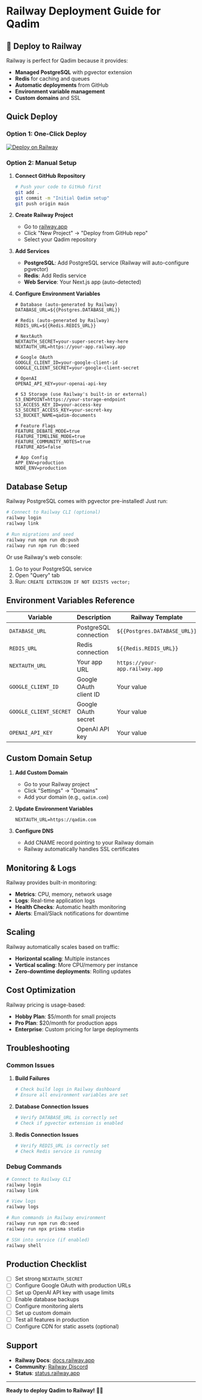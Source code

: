 # Railway Deployment Guide for Qadim

## 🚂 Deploy to Railway

Railway is perfect for Qadim because it provides:
- **Managed PostgreSQL** with pgvector extension
- **Redis** for caching and queues
- **Automatic deployments** from GitHub
- **Environment variable management**
- **Custom domains** and SSL

## Quick Deploy

### Option 1: One-Click Deploy

[![Deploy on Railway](https://railway.app/button.svg)](https://railway.app/template/your-template-id)

### Option 2: Manual Setup

1. **Connect GitHub Repository**
   ```bash
   # Push your code to GitHub first
   git add .
   git commit -m "Initial Qadim setup"
   git push origin main
   ```

2. **Create Railway Project**
   - Go to [railway.app](https://railway.app)
   - Click "New Project" → "Deploy from GitHub repo"
   - Select your Qadim repository

3. **Add Services**
   - **PostgreSQL**: Add PostgreSQL service (Railway will auto-configure pgvector)
   - **Redis**: Add Redis service
   - **Web Service**: Your Next.js app (auto-detected)

4. **Configure Environment Variables**
   ```env
   # Database (auto-generated by Railway)
   DATABASE_URL=${{Postgres.DATABASE_URL}}
   
   # Redis (auto-generated by Railway)
   REDIS_URL=${{Redis.REDIS_URL}}
   
   # NextAuth
   NEXTAUTH_SECRET=your-super-secret-key-here
   NEXTAUTH_URL=https://your-app.railway.app
   
   # Google OAuth
   GOOGLE_CLIENT_ID=your-google-client-id
   GOOGLE_CLIENT_SECRET=your-google-client-secret
   
   # OpenAI
   OPENAI_API_KEY=your-openai-api-key
   
   # S3 Storage (use Railway's built-in or external)
   S3_ENDPOINT=https://your-storage-endpoint
   S3_ACCESS_KEY_ID=your-access-key
   S3_SECRET_ACCESS_KEY=your-secret-key
   S3_BUCKET_NAME=qadim-documents
   
   # Feature Flags
   FEATURE_DEBATE_MODE=true
   FEATURE_TIMELINE_MODE=true
   FEATURE_COMMUNITY_NOTES=true
   FEATURE_ADS=false
   
   # App Config
   APP_ENV=production
   NODE_ENV=production
   ```

## Database Setup

Railway PostgreSQL comes with pgvector pre-installed! Just run:

```bash
# Connect to Railway CLI (optional)
railway login
railway link

# Run migrations and seed
railway run npm run db:push
railway run npm run db:seed
```

Or use Railway's web console:
1. Go to your PostgreSQL service
2. Open "Query" tab
3. Run: `CREATE EXTENSION IF NOT EXISTS vector;`

## Environment Variables Reference

| Variable | Description | Railway Template |
|----------|-------------|------------------|
| `DATABASE_URL` | PostgreSQL connection | `${{Postgres.DATABASE_URL}}` |
| `REDIS_URL` | Redis connection | `${{Redis.REDIS_URL}}` |
| `NEXTAUTH_URL` | Your app URL | `https://your-app.railway.app` |
| `GOOGLE_CLIENT_ID` | Google OAuth client ID | Your value |
| `GOOGLE_CLIENT_SECRET` | Google OAuth secret | Your value |
| `OPENAI_API_KEY` | OpenAI API key | Your value |

## Custom Domain Setup

1. **Add Custom Domain**
   - Go to your Railway project
   - Click "Settings" → "Domains"
   - Add your domain (e.g., `qadim.com`)

2. **Update Environment Variables**
   ```env
   NEXTAUTH_URL=https://qadim.com
   ```

3. **Configure DNS**
   - Add CNAME record pointing to your Railway domain
   - Railway automatically handles SSL certificates

## Monitoring & Logs

Railway provides built-in monitoring:
- **Metrics**: CPU, memory, network usage
- **Logs**: Real-time application logs
- **Health Checks**: Automatic health monitoring
- **Alerts**: Email/Slack notifications for downtime

## Scaling

Railway automatically scales based on traffic:
- **Horizontal scaling**: Multiple instances
- **Vertical scaling**: More CPU/memory per instance
- **Zero-downtime deployments**: Rolling updates

## Cost Optimization

Railway pricing is usage-based:
- **Hobby Plan**: $5/month for small projects
- **Pro Plan**: $20/month for production apps
- **Enterprise**: Custom pricing for large deployments

## Troubleshooting

### Common Issues

1. **Build Failures**
   ```bash
   # Check build logs in Railway dashboard
   # Ensure all environment variables are set
   ```

2. **Database Connection Issues**
   ```bash
   # Verify DATABASE_URL is correctly set
   # Check if pgvector extension is enabled
   ```

3. **Redis Connection Issues**
   ```bash
   # Verify REDIS_URL is correctly set
   # Check Redis service is running
   ```

### Debug Commands

```bash
# Connect to Railway CLI
railway login
railway link

# View logs
railway logs

# Run commands in Railway environment
railway run npm run db:seed
railway run npx prisma studio

# SSH into service (if enabled)
railway shell
```

## Production Checklist

- [ ] Set strong `NEXTAUTH_SECRET`
- [ ] Configure Google OAuth with production URLs
- [ ] Set up OpenAI API key with usage limits
- [ ] Enable database backups
- [ ] Configure monitoring alerts
- [ ] Set up custom domain
- [ ] Test all features in production
- [ ] Configure CDN for static assets (optional)

## Support

- **Railway Docs**: [docs.railway.app](https://docs.railway.app)
- **Community**: [Railway Discord](https://discord.gg/railway)
- **Status**: [status.railway.app](https://status.railway.app)

---

**Ready to deploy Qadim to Railway!** 🚂✨
